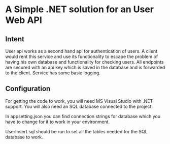 # A Simple .NET solution for an User Web API

## Intent
User api works as a second hand api for authentication of users. A client would rent this service and use its functionality to escape the problem of having his own database and functionality for checking users. 
All endpoints are secured with an api key which is saved in the database and is forwarded to the client. Service has some basic logging.

## Configuration
For getting the code to work, you will need MS Visual Studio with .NET support. You will also need an SQL database connected to the project.

In appsetting.json you can find connection strings for database which you have to change for it to work in your environment.

UserInsert.sql should be run to set all the tables needed for the SQL database to work.
